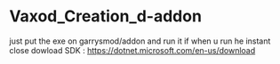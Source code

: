 # Vaxod_Creation_d-addon

just put the exe on garrysmod/addon and run it 
if when u run he instant close dowload SDK : 
https://dotnet.microsoft.com/en-us/download
